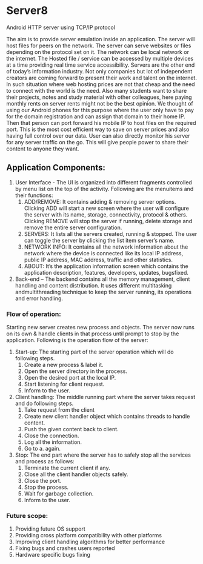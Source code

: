 # Server8
Android HTTP server using TCP/IP protocol

The aim is to provide server emulation inside an application. The server will host files for peers on the network. The server can serve 
websites or files depending on the protocol set on it. The network can be local network or the internet. The Hosted file / service can be 
accessed by multiple devices at a time providing real time service accessibility. 
	Servers are the other end of today’s information industry. Not only companies but lot of independent creators are coming forward to 
present their work and talent on the internet. In such situation where web hosting prices are not that cheap and the need to connect with 
the world is the need. Also many students want to share their projects, notes and study material with other colleagues, here paying monthly 
rents on server rents might not be the best opinion. 
	We thought of using our Android phones for this purpose where the user only have to pay for the domain registration and can assign 
that domain to their home IP. Then that person can port forward his mobile IP to host files on the required port. This is the most cost 
efficient way to save on server prices and also having full control over our data. User can also directly monitor his server for any server 
traffic on the go. This will give people power to share their content to anyone they want. 

## Application Components: 
1. 	User Interface - The UI is organized into different fragments controlled by menu list on the top of the activity. Following are the
menuitems and their functions: 
	1. 	ADD/REMOVE: It contains adding & removing server options. Clicking ADD will start a new screen where the user will configure
the server with its name, storage, connectivity, protocol & others. Clicking REMOVE will stop the server if running, delete storage and
	remove 
the entire server configuration. 
	2. 	SERVERS: It lists all the servers created, running & stopped. The user can toggle the server by clicking the list item
server’s name. 
	3. 	NETWORK INFO: It contains all the network information about the network where the device is connected like its local IP
address, public IP address, MAC address, traffic and other statistics.
	4.	ABOUT: It’s the application information screen which contains the application description, features, developers, updates,
bugsfixed. 
2.	Back-end – The backend contains all the memory management, client handling and content distribution. It uses different multitasking
andmultithreading technique to keep the server running, its operations and error handling. 

### Flow of operation: 
   Starting new server creates new process and objects. The server now runs on its own & handle clients in that process 
until prompt to stop by the application. Following is the operation flow of the server: 
1.	Start-up: The starting part of the server operation which will do following steps.
	1.	Create a new process & label it. 
	2.	Open the server directory in the process. 
	3.	Open the desired port at the local IP. 
	4.	Start listening for client request. 
	5.	Inform to the user.
2.	Client handling: The middle running part where the server takes request and do following steps. 
	1.	Take request from the client 
	2.	Create new client handler object which contains threads to handle content. 
	3.	Push the given content back to client.
	4.	Close the connection.
	5.	Log all the information.
	6.	Go to a. again.
3.	Stop: The end part where the server has to safely stop all the services and process as follows: 
	1.	Terminate the current client if any. 
	2.	Close all the client handler objects safely.
	3.	Close the port.
	4.	Stop the process. 
	5.	Wait for garbage collection. 
	6.	Inform to the user. 

### Future scope:
1. 	Providing future OS support 
2.	Providing cross platform compatibility with other platforms 
3.	Improving client handling algorithms for better performance
4.	Fixing bugs and crashes users reported 
5.	Hardware specific bugs fixing 
